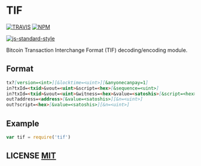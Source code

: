 # TIF

[![TRAVIS](https://secure.travis-ci.org/bitcoinjs/tif.png)](http://travis-ci.org/bitcoinjs/tif)
[![NPM](http://img.shields.io/npm/v/tif.svg)](https://www.npmjs.org/package/tif)

[![js-standard-style](https://cdn.rawgit.com/feross/standard/master/badge.svg)](https://github.com/feross/standard)

Bitcoin Transaction Interchange Format (TIF) decoding/encoding module.


## Format

``` markdown
tx?[version=<int>][&locktime=<uint>][&anyonecanpay=1]
in?txId=<txid>&vout=<uint>&script=<hex>[&sequence=<uint>]
in?txId=<txid>&vout=<uint>&witness=<hex>&value=<satoshis>[&script=<hex>][&sequence=<uint>]
out?address=<address>[&value=<satoshis>][&n=<uint>]
out?script=<hex>[&value=<satoshis>][&n=<uint>]
```


## Example

``` javascript
var tif = require('tif')
```

## LICENSE [MIT](LICENSE)
